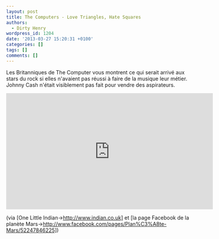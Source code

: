```yaml
---
layout: post
title: The Computers - Love Triangles, Hate Squares
authors:
  - Dirty Henry
wordpress_id: 1204
date: '2013-03-27 15:20:31 +0100'
categories: []
tags: []
comments: []
---
```

Les Britanniques de The Computer vous montrent ce qui serait arrivé aux stars du rock si elles n'avaient pas réussi à faire de la musique leur métier. Johnny Cash n'était visiblement pas fait pour vendre des aspirateurs.

<iframe width="560" height="315" src="http://www.youtube.com/embed/5bdaVOAFKxg" frameborder="0" allowfullscreen></iframe>

(via [One Little Indian->http://www.indian.co.uk] et [la page Facebook de la planète Mars->http://www.facebook.com/pages/Plan%C3%A8te-Mars/52247846225])
